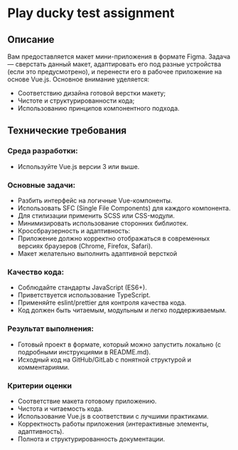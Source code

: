 # Play ducky test assignment

## Описание
Вам предоставляется макет мини-приложения в формате Figma. Задача — сверстать данный макет, адаптировать его под разные устройства (если это предусмотрено), и перенести его в рабочее приложение на основе Vue.js.
Основное внимание уделяется:
- Соответствию дизайна готовой верстки макету;
- Чистоте и структурированности кода;
- Использованию принципов компонентного подхода.
## Технические требования
### Среда разработки:
- Используйте Vue.js версии 3 или выше.
### Основные задачи:
- Разбить интерфейс на логичные Vue-компоненты.
- Использовать SFC (Single File Components) для каждого компонента.
- Для стилизации применить SCSS или CSS-модули.
- Минимизировать использование сторонних библиотек.
- Кроссбраузерность и адаптивность:
- Приложение должно корректно отображаться в современных версиях браузеров (Chrome, Firefox, Safari).
- Макет желательно выполнить адаптивной версткой

### Качество кода:
- Соблюдайте стандарты JavaScript (ES6+).
- Приветствуется использование TypeScript.
- Применяйте eslint/prettier для контроля качества кода.
- Код должен быть читаемым, модульным и легко поддерживаемым.
### Результат выполнения:
- Готовый проект в формате, который можно запустить локально (с подробными инструкциями в README.md).
- Исходный код на GitHub/GitLab с понятной структурой и комментариями.
### Критерии оценки
- Соответствие макета готовому приложению.
- Чистота и читаемость кода.
- Использование Vue.js в соответствии с лучшими практиками.
- Корректность работы приложения (интерактивные элементы, адаптивность).
- Полнота и структурированность документации.
